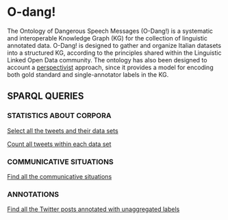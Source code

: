 # O-dang!
The Ontology of Dangerous Speech Messages (O-Dang!) is a systematic and interoperable Knowledge Graph (KG) for the collection of linguistic annotated data. 
O-Dang! is designed to gather and organize Italian datasets into a structured KG, according to the principles shared within the Linguistic Linked Open Data community. The ontology has also been designed to account a <a href="https://pdai.info/">perspectivist</a> approach, since it provides a model for encoding both gold standard and single-annotator labels in the KG.
## SPARQL QUERIES

### STATISTICS ABOUT CORPORA
<a href="https://kgccc.di.unito.it/sparql/o-dang?default-graph-uri=&query=PREFIX+%3A+%3Chttp%3A%2F%2Fhatespeech.di.unito.it%2Fodang%23%3E%0D%0APREFIX+rdfs%3A+%3Chttp%3A%2F%2Fwww.w3.org%2F2000%2F01%2Frdf-schema%23%3E%0D%0APREFIX+dul%3A+%3Chttp%3A%2F%2Fwww.ontologydesignpatterns.org%2Font%2Fdul%2FDUL.owl%23%3E%0D%0APREFIX+rdf%3A+%3Chttp%3A%2F%2Fwww.w3.org%2F1999%2F02%2F22-rdf-syntax-ns%23%3E%0D%0APREFIX+dcterm%3A+%3Chttp%3A%2F%2Fpurl.org%2Fdc%2Fterms%2F%3E%0D%0APREFIX+dc%3A+%3Chttp%3A%2F%2Fpurl.org%2Fdc%2Felements%2F1.1%2F%3E%0D%0APREFIX+dct%3A+%3Chttp%3A%2F%2Fpurl.org%2Fdc%2Fterms%2F%3E%0D%0A%0D%0ASELECT+DISTINCT+*+%0D%0AWHERE+%7B%0D%0A++%3Ftweet+a+%3ATweet%3B%0D%0A+++++dcterm%3Adescription+%3Ftext%3B%0D%0A+++++%3AisPartOf+%3Fdataset+.%0D%0A%3Fdataset+rdfs%3Alabel+%3Fd_label%7D+LIMIT+100%0D%0A%0D%0A++%0D%0A%0D%0A&format=text%2Fhtml&timeout=0&signal_void=on">Select all the tweets and their data sets </a>

<a href="https://kgccc.di.unito.it/sparql/o-dang?default-graph-uri=&query=PREFIX+%3A+%3Chttp%3A%2F%2Fhatespeech.di.unito.it%2Fodang%23%3E%0D%0APREFIX+rdfs%3A+%3Chttp%3A%2F%2Fwww.w3.org%2F2000%2F01%2Frdf-schema%23%3E%0D%0APREFIX+dul%3A+%3Chttp%3A%2F%2Fwww.ontologydesignpatterns.org%2Font%2Fdul%2FDUL.owl%23%3E%0D%0APREFIX+rdf%3A+%3Chttp%3A%2F%2Fwww.w3.org%2F1999%2F02%2F22-rdf-syntax-ns%23%3E%0D%0APREFIX+dcterm%3A+%3Chttp%3A%2F%2Fpurl.org%2Fdc%2Fterms%2F%3E%0D%0APREFIX+dc%3A+%3Chttp%3A%2F%2Fpurl.org%2Fdc%2Felements%2F1.1%2F%3E%0D%0APREFIX+dct%3A+%3Chttp%3A%2F%2Fpurl.org%2Fdc%2Fterms%2F%3E%0D%0A%0D%0ASELECT+%28sample%28%3Fd_label%29+as+%3Fdataset_label%29+%28count%28%3Fdataset%29+as+%3Foccurrences%29+%0D%0AWHERE+%7B%0D%0A++%3Ftweet+a+%3ATweet%3B%0D%0A+++++dcterm%3Adescription+%3Ftext%3B%0D%0A+++++%3AisPartOf+%3Fdataset+.%0D%0A%3Fdataset+rdfs%3Alabel+%3Fd_label%7D+GROUP+BY+%3Fdataset%0D%0A%0D%0A++%0D%0A%0D%0A&format=text%2Fhtml&timeout=0&signal_void=on"> Count all tweets within each data set </a>
    
### COMMUNICATIVE SITUATIONS
<a href="https://kgccc.di.unito.it/sparql/o-dang?default-graph-uri=&query=PREFIX+%3A%3Chttp%3A%2F%2Fhatespeech.di.unito.it%2Fodang%23%3E%0D%0Aselect+distinct+%3Fadj+%3Fuser+%3Fmessage+%3Frole+where+%7B%0D%0A%3Fadj+a+%3AAdjacencyPair%3B+%3AisSettingFor+%3Fuser%2C%3Fmessage+.%0D%0A%3Fuser+a+%3APerson.%0D%0A%3Fmessage+a+%3ATweet%3B+%3AwasAssociatedWith+%3Fperson.%0D%0A%3Fmessage+%3AhasRole+%3Fr+.%0D%0A%3Fr+a+%3Frole%0D%0A%7D+order+by+%3Fadj&format=text%2Fhtml&timeout=0&signal_void=on">Find all the communicative situations </a>

### ANNOTATIONS
<a href="https://kgccc.di.unito.it/sparql/o-dang?default-graph-uri=https%3A%2F%2Fkgccc.di.unito.it%2Fo-dang&query=PREFIX+%3A+%3Chttp%3A%2F%2Fhatespeech.di.unito.it%2Fodang%23%3E%0D%0APREFIX+rdfs%3A+%3Chttp%3A%2F%2Fwww.w3.org%2F2000%2F01%2Frdf-schema%23%3E%0D%0APREFIX+dul%3A+%3Chttp%3A%2F%2Fwww.ontologydesignpatterns.org%2Font%2Fdul%2FDUL.owl%23%3E%0D%0APREFIX+rdf%3A+%3Chttp%3A%2F%2Fwww.w3.org%2F1999%2F02%2F22-rdf-syntax-ns%23%3E%0D%0APREFIX+dcterm%3A+%3Chttp%3A%2F%2Fpurl.org%2Fdc%2Fterms%2F%3E%0D%0APREFIX+dc%3A+%3Chttp%3A%2F%2Fpurl.org%2Fdc%2Felements%2F1.1%2F%3E%0D%0APREFIX+dct%3A+%3Chttp%3A%2F%2Fpurl.org%2Fdc%2Fterms%2F%3E%0D%0A%0D%0ASELECT+distinct+%3Ftweet+%3Fphenomenon+%3Fvalue+%3Fannotator%0D%0AWHERE+%7B%0D%0A++%3Ftweet+a+%3ATweet%3B%0D%0A+++++%3AisDescribedBy+%3Fdesc+%3B+%3AwasAssociatedWith+%3Fannotator+.%0D%0A%3Fdesc+%3Avalue+%3Fv+.%0D%0A%3Fv+%3AhasValue+%3Fvalue+.%0D%0A%3Fdesc+a+%3Fphenomenon+.%0D%0A%3Fdesc+%3AwasAssociatedWith+%3Fannotator+.%0D%0A%3Fv+%3AwasAssociatedWith+%3Fannotator+.%0D%0A%0D%0A%7D+order+by+%3Ftweet+limit+1000%0D%0A%0D%0A++%0D%0A%0D%0A&format=text%2Fhtml&timeout=0&signal_void=on"> Find all the Twitter posts annotated with unaggregated labels </a>
      
